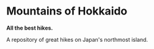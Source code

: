 # Mountains of Hokkaido

**All the best hikes.**

A repository of great hikes on Japan's northmost island.
